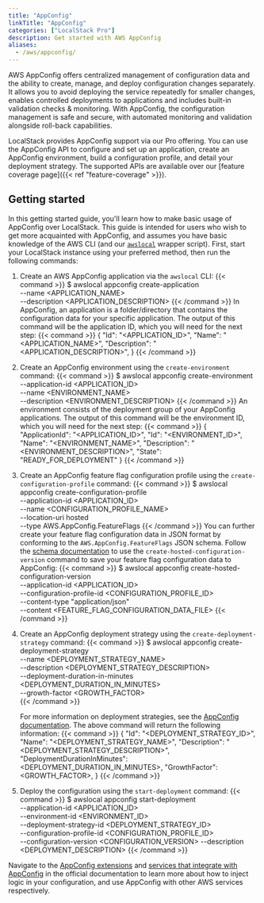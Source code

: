 ```yaml
---
title: "AppConfig"
linkTitle: "AppConfig"
categories: ["LocalStack Pro"]
description: Get started with AWS AppConfig
aliases:
  - /aws/appconfig/
---
```


AWS AppConfig offers centralized management of configuration data and the ability to create, manage, and deploy configuration changes separately. It allows you to avoid deploying the service repeatedly for smaller changes, enables controlled deployments to applications and includes built-in validation checks & monitoring. With AppConfig, the configuration management is safe and secure, with automated monitoring and validation alongside roll-back capabilities. 

LocalStack provides AppConfig support via our Pro offering. You can use the AppConfig API to configure and set up an application, create an AppConfig environment, build a configuration profile, and detail your deployment strategy. The supported APIs are available over our [feature coverage page]({{< ref "feature-coverage" >}}).

## Getting started

In this getting started guide, you'll learn how to make basic usage of AppConfig over LocalStack. This guide is intended for users who wish to get more acquainted with AppConfig, and assumes you have basic knowledge of the AWS CLI (and our [`awslocal`](https://github.com/localstack/awscli-local) wrapper script). First, start your LocalStack instance using your preferred method, then run the following commands:

1. Create an AWS AppConfig application via the `awslocal` CLI:
   {{< command >}}
   $ awslocal appconfig create-application \
        --name <APPLICATION_NAME> \
        --description <APPLICATION_DESCRIPTION>
   {{< /command >}}
   In AppConfig, an application is a folder/directory that contains the configuration data for your specific application. The output of this command will be the application ID, which you will need for the next step:
   {{< command >}}
   {
        "Id": "<APPLICATION_ID>",
        "Name": "<APPLICATION_NAME>",
        "Description": "<APPLICATION_DESCRIPTION>",
   }
   {{< /command >}}

2. Create an AppConfig environment using the `create-environment` command:
   {{< command >}}
   $ awslocal appconfig create-environment \
        --application-id <APPLICATION_ID> \
        --name <ENVIRONMENT_NAME> \
        --description <ENVIRONMENT_DESCRIPTION>
   {{< /command >}}
   An environment consists of the deployment group of your AppConfig applications. The output of this command will be the environment ID, which you will need for the next step:
   {{< command >}}
   {
        "ApplicationId": "<APPLICATION_ID>",
        "Id": "<ENVIRONMENT_ID>",
        "Name": "<ENVIRONMENT_NAME>",
        "Description": "<ENVIRONMENT_DESCRIPTION>",
        "State": "READY_FOR_DEPLOYMENT"
   }
   {{< /command >}}

3. Create an AppConfig feature flag configuration profile using the `create-configuration-profile` command:
   {{< command >}}
   $ awslocal appconfig create-configuration-profile \
        --application-id <APPLICATION_ID> \
        --name <CONFIGURATION_PROFILE_NAME> \
        --location-uri hosted \
        --type AWS.AppConfig.FeatureFlags
   {{< /command >}}
   You can further create your feature flag configuration data in JSON format by conforming to the `AWS.AppConfig.FeatureFlags` JSON schema. Follow the [schema documentation](https://docs.aws.amazon.com/appconfig/latest/userguide/appconfig-creating-configuration-and-profile.html#appconfig-type-reference-feature-flags) to use the `create-hosted-configuration-version` command to save your feature flag configuration data to AppConfig:
   {{< command >}}
   $ awslocal appconfig create-hosted-configuration-version \
        --application-id <APPLICATION_ID> \
        --configuration-profile-id <CONFIGURATION_PROFILE_ID> \
        --content-type "application/json" \
        --content <FEATURE_FLAG_CONFIGURATION_DATA_FILE>
   {{< /command >}}

4. Create an AppConfig deployment strategy using the `create-deployment-strategy` command:
   {{< command >}}
   $ awslocal appconfig create-deployment-strategy \
        --name <DEPLOYMENT_STRATEGY_NAME> \
        --description <DEPLOYMENT_STRATEGY_DESCRIPTION> \
        --deployment-duration-in-minutes <DEPLOYMENT_DURATION_IN_MINUTES> \
        --growth-factor <GROWTH_FACTOR> \
   {{< /command >}}

   For more information on deployment strategies, see the [AppConfig documentation](https://docs.aws.amazon.com/appconfig/latest/userguide/appconfig-creating-deployment-strategy.html). The above command will return the following information:
   {{< command >}}
   {
        "Id": "<DEPLOYMENT_STRATEGY_ID>",
        "Name": "<DEPLOYMENT_STRATEGY_NAME>",
        "Description": "<DEPLOYMENT_STRATEGY_DESCRIPTION>",
        "DeploymentDurationInMinutes": <DEPLOYMENT_DURATION_IN_MINUTES>,
        "GrowthFactor": <GROWTH_FACTOR>,
   }
   {{< /command >}}

5. Deploy the configuration using the `start-deployment` command:
   {{< command >}}
   $ awslocal appconfig start-deployment \
        --application-id <APPLICATION_ID> \
        --environment-id <ENVIRONMENT_ID> \
        --deployment-strategy-id <DEPLOYMENT_STRATEGY_ID> \
        --configuration-profile-id <CONFIGURATION_PROFILE_ID> \
        --configuration-version <CONFIGURATION_VERSION>
        --description <DEPLOYMENT_DESCRIPTION>
   {{< /command >}}

Navigate to the [AppConfig extensions](https://docs.aws.amazon.com/appconfig/latest/userguide/working-with-appconfig-extensions.html) and [services that integrate with AppConfig](https://docs.aws.amazon.com/appconfig/latest/userguide/appconfig-integration.html) in the official documentation to learn more about how to inject logic in your configuration, and use AppConfig with other AWS services respectively.
